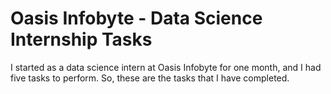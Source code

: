 # Oasis Infobyte - Data Science Internship Tasks

I started as a data science intern at Oasis Infobyte for one month, and I had five tasks to perform. So, these are the tasks that I have completed.
